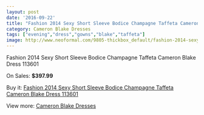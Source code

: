 ```yaml
---
layout: post
date: '2016-09-22'
title: "Fashion 2014 Sexy Short Sleeve Bodice Champagne Taffeta Cameron Blake Dress 113601"
category: Cameron Blake Dresses
tags: ["evening","dress","gowns","blake","taffeta"]
image: http://www.neoformal.com/9805-thickbox_default/fashion-2014-sexy-short-sleeve-bodice-champagne-taffeta-cameron-blake-dress-113601.jpg
---
```

Fashion 2014 Sexy Short Sleeve Bodice Champagne Taffeta Cameron Blake Dress 113601

On Sales: **$397.99**
<a href="https://www.neoformal.com/en/cameron-blake-dresses/3393-fashion-2014-sexy-short-sleeve-bodice-champagne-taffeta-cameron-blake-dress-113601.html"><amp-img layout="responsive" width="600" height="600" src="//www.neoformal.com/9805-thickbox_default/fashion-2014-sexy-short-sleeve-bodice-champagne-taffeta-cameron-blake-dress-113601.jpg" alt="Fashion 2014 Sexy Short Sleeve Bodice Champagne Taffeta Cameron Blake Dress 113601 0" /></a>
<a href="https://www.neoformal.com/en/cameron-blake-dresses/3393-fashion-2014-sexy-short-sleeve-bodice-champagne-taffeta-cameron-blake-dress-113601.html"><amp-img layout="responsive" width="600" height="600" src="//www.neoformal.com/9806-thickbox_default/fashion-2014-sexy-short-sleeve-bodice-champagne-taffeta-cameron-blake-dress-113601.jpg" alt="Fashion 2014 Sexy Short Sleeve Bodice Champagne Taffeta Cameron Blake Dress 113601 1" /></a>
<a href="https://www.neoformal.com/en/cameron-blake-dresses/3393-fashion-2014-sexy-short-sleeve-bodice-champagne-taffeta-cameron-blake-dress-113601.html"><amp-img layout="responsive" width="600" height="600" src="//www.neoformal.com/9807-thickbox_default/fashion-2014-sexy-short-sleeve-bodice-champagne-taffeta-cameron-blake-dress-113601.jpg" alt="Fashion 2014 Sexy Short Sleeve Bodice Champagne Taffeta Cameron Blake Dress 113601 2" /></a>

Buy it: [Fashion 2014 Sexy Short Sleeve Bodice Champagne Taffeta Cameron Blake Dress 113601](https://www.neoformal.com/en/cameron-blake-dresses/3393-fashion-2014-sexy-short-sleeve-bodice-champagne-taffeta-cameron-blake-dress-113601.html "Fashion 2014 Sexy Short Sleeve Bodice Champagne Taffeta Cameron Blake Dress 113601")

View more: [Cameron Blake Dresses](https://www.neoformal.com/en/40-cameron-blake-dresses "Cameron Blake Dresses")